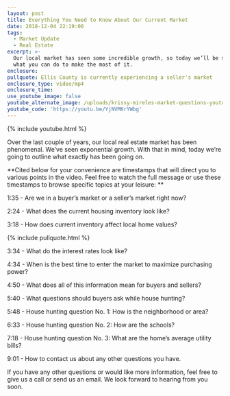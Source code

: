 ```yaml
---
layout: post
title: Everything You Need to Know About Our Current Market
date: 2018-12-04 22:19:00
tags:
  - Market Update
  - Real Estate
excerpt: >-
  Our local market has seen some incredible growth, so today we’ll be sharing
  what you can do to make the most of it.
enclosure:
pullquote: Ellis County is currently experiencing a seller's market
enclosure_type: video/mp4
enclosure_time:
use_youtube_image: false
youtube_alternate_image: /uploads/krissy-mireles-market-questions-youtube.jpg
youtube_code: 'https://youtu.be/YjNVMKrYWbg'
---
```


{% include youtube.html %}

Over the last couple of years, our local real estate market has been phenomenal. We’ve seen exponential growth. With that in mind, today we’re going to outline what exactly has been going on. 

**Cited below for your convenience are timestamps that will direct you to various points in the video. Feel free to watch the full message or use these timestamps to browse specific topics at your leisure: **

1:35 - Are we in a buyer’s market or a seller’s market right now?

2:24 - What does the current housing inventory look like?

3:18 - How does current inventory affect local home values?

{% include pullquote.html %}

3:34 - What do the interest rates look like?

4:34 - When is the best time to enter the market to maximize purchasing power?

4:50 - What does all of this information mean for buyers and sellers?

5:40 - What questions should buyers ask while house hunting?

5:48 - House hunting question No. 1: How is the neighborhood or area?

6:33 - House hunting question No. 2: How are the schools?

7:18 - House hunting question No. 3: What are the home’s average utility bills?

9:01 - How to contact us about any other questions you have. 

If you have any other questions or would like more information, feel free to give us a call or send us an email. We look forward to hearing from you soon.<br>